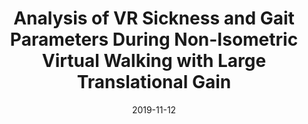---
title: "Analysis of VR Sickness and Gait Parameters During Non-Isometric Virtual Walking with Large Translational Gain"
collection: publications
category: posters
permalink: /publication/vrst_poster_2019
excerpt: ''
date: 2019-11-12
venue: 'Proceedings of the 25th ACM Symposium on Virtual Reality Software and Technology'
paperurl: 'https://dl.acm.org/doi/10.1145/3359996.3364741'
citation: 'Carlos Alfredo Tirado Cortes, Hsiang-Ting Chen, and Chin-Teng Lin. 2019. Analysis of VR Sickness and Gait Parameters During Non-Isometric Virtual Walking with Large Translational Gain. In Proceedings of the 25th ACM Symposium on Virtual Reality Software and Technology (VRST 19). Association for Computing Machinery, New York, NY, USA, Article 54, 1–2. https://doi.org/10.1145/3359996.3364741'
teaser: '/images/vrst_poster.jpeg'
---